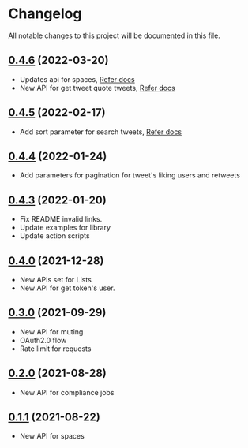 # Changelog

All notable changes to this project will be documented in this file.

## [0.4.6](https://github.com/sns-sdks/go-twitter/v0.4.6) (2022-03-20)

- Updates api for spaces, [Refer docs](https://twittercommunity.com/t/bringing-tweets-shared-in-a-space-and-rsvp-count-to-the-spaces-endpoints/166746)
- New API for get tweet quote tweets, [Refer docs](https://twittercommunity.com/t/introducing-the-quote-tweets-lookup-endpoint-to-the-twitter-api-v2/168370)

## [0.4.5](https://github.com/sns-sdks/go-twitter/v0.4.5) (2022-02-17)

- Add sort parameter for search tweets, [Refer docs](https://twittercommunity.com/t/introducing-the-sort-order-parameter-for-search-endpoints-in-the-twitter-api-v2/166377)

## [0.4.4](https://github.com/sns-sdks/go-twitter/v0.4.4) (2022-01-24)

- Add parameters for pagination for tweet's liking users and retweets

## [0.4.3](https://github.com/sns-sdks/go-twitter/v0.4.3) (2022-01-20)

- Fix README invalid links.
- Update examples for library
- Update action scripts

## [0.4.0](https://github.com/sns-sdks/go-twitter/v0.4.0) (2021-12-28)

- New APIs set for Lists
- New API for get token's user.

## [0.3.0](https://github.com/sns-sdks/go-twitter/v0.3.0) (2021-09-29)

- New API for muting
- OAuth2.0 flow
- Rate limit for requests

## [0.2.0](https://github.com/sns-sdks/go-twitter/v0.2.0) (2021-08-28)

- New API for compliance jobs

## [0.1.1](https://github.com/sns-sdks/go-twitter/v0.1.1) (2021-08-22)

- New API for spaces
